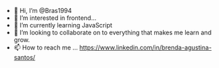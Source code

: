 - 👋 Hi, I’m @Bras1994
- 👀 I’m interested in frontend...
- 🌱 I’m currently learning  JavaScript
- 💞️ I’m looking to collaborate on  to everything that makes me learn and grow.
- 📫 How to reach me ...  https://www.linkedin.com/in/brenda-agustina-santos/

<!---
Bras1994/Bras1994 is a ✨ special ✨ repository because its `README.md` (this file) appears on your GitHub profile.
You can click the Preview link to take a look at your changes.
--->
